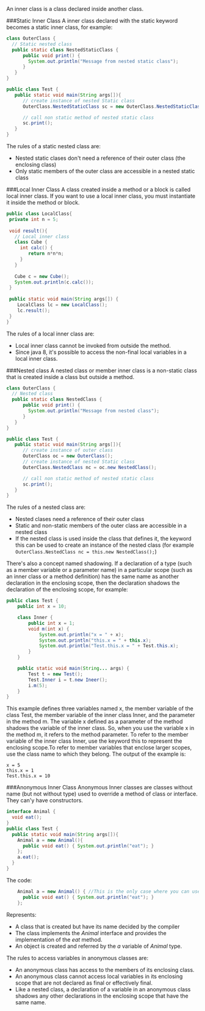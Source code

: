 An inner class is a class declared inside another class.
 
###Static Inner Class
A inner class declared with the static keyword becomes a static inner class, for example:
 ````java
class OuterClass {
   // Static nested class
   public static class NestedStaticClass {
       public void print() { 
         System.out.println("Message from nested static class"); 
       }
    }
} 

public class Test {
    public static void main(String args[]){
       // create instance of nested Static class
       OuterClass.NestedStaticClass sc = new OuterClass.NestedStaticClass();

       // call non static method of nested static class
       sc.print();
    }
}
````

The rules of a static nested class are:
* Nested static clases don't need a reference of their outer class (the enclosing class)
* Only static members of the outer class are accessible in a nested static class

###Local Inner Class
A class created inside a method or a block is called local inner class. If you want to use a local inner class, you must instantiate it inside the method or block.
````java
public class LocalClass{  
 private int n = 5;
 
 void result(){  
   // Local inner class
   class Cube {  
     int calc() {
        return n*n*n;
     }  
   }
  
   Cube c = new Cube();  
   System.out.println(c.calc());  
 }  
 
 public static void main(String args[]) {  
    LocalClass lc = new LocalClass();  
    lc.result();  
 }  
}  
````
The rules of a local inner class are:
* Local inner class cannot be invoked from outside the method.
* Since java 8, it's possible to access the non-final local variables in a local inner class.

###Nested class
A nested class or member inner class is a non-static class that is created inside a class but outside a method.
 ````java
class OuterClass {
   // Nested class
   public static class NestedClass {
       public void print() { 
         System.out.println("Message from nested class"); 
       }
    }
} 

public class Test {
    public static void main(String args[]){
       // create instance of outer class
       OuterClass oc = new OuterClass();
       // create instance of nested Static class
       OuterClass.NestedClass nc = oc.new NestedClass();

       // call non static method of nested static class
       sc.print();
    }
}
````

The rules of a nested class are:
* Nested  clases need a reference of their outer class
* Static and non-static members of the outer class are accessible in a nested  class
* If the nested class is used inside the class that defines it, the keyword this can be used to create an instance of the nested class (for example `OuterClass.NestedClass nc = this.new NestedClass();`)

There's also a concept named shadowing. If a declaration of a type (such as a member variable or a parameter name) in a particular scope (such as an inner class or a method definition) has the same name as another declaration in the enclosing scope, then the declaration shadows the declaration of the enclosing scope, for example:
````java
public class Test {
    public int x = 10;

    class Inner {
        public int x = 1;
        void m(int x) {
            System.out.println("x = " + x);
            System.out.println("this.x = " + this.x);
            System.out.println("Test.this.x = " + Test.this.x);
        }
    }

    public static void main(String... args) {
        Test t = new Test();
        Test.Inner i = t.new Ineer();
        i.m(5);
    }
}
````
This example defines three variables named x, the member variable of the class Test, the member variable of the inner class Inner, and the parameter in the method m. The variable x defined as a parameter of the method shadows the variable of the inner class. So, when you use the variable x in the method m, it refers to the method parameter. To refer to the member variable of the inner class Inner, use the keyword this to represent the enclosing scope.To refer to member variables that enclose larger scopes, use the class name to which they belong. The output of the example is:
````
x = 5
this.x = 1
Test.this.x = 10
````

###Anonymous Inner Class
Anonymous Inner classes are classes without name (but not without type) used to override a method of class or interface. They can'y have constructors.
````java
interface Animal {  
  void eat();  
}  
public class Test {  
  public static void main(String args[]){  
    Animal a = new Animal(){  
      public void eat() { System.out.println("eat"); }  
    };  
    a.eat();  
  }  
} 
````

The code:
````java
    Animal a = new Animal() { //This is the only case where you can use the keyword 'new' with an interface
      public void eat() { System.out.println("eat"); }  
    }; 
````
Represents:
* A class that is created but have its name decided by the compiler
* The class implements the *Animal* interface and provides the implementation of the *eat* method.
* An object is created and referred by the *a* variable of *Animal* type.

The rules to access variables in anonymous classes are:
* An anonymous class has access to the members of its enclosing class.
* An anonymous class cannot access local variables in its enclosing scope that are not declared as final or effectively final.
* Like a nested class, a declaration of a variable in an anonymous class shadows any other declarations in the enclosing scope that have the same name. 
